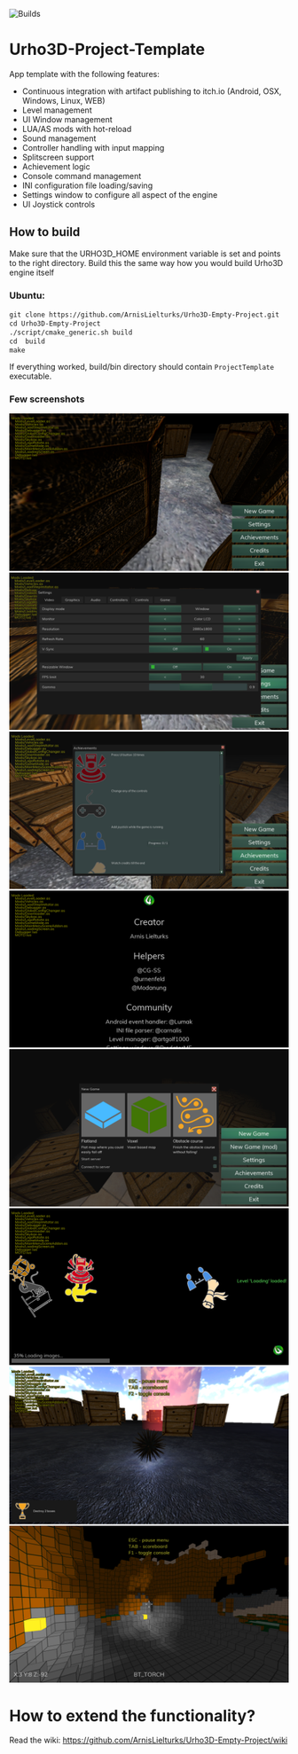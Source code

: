 ![Builds](https://github.com/ArnisLielturks/Urho3D-Project-Template/workflows/Builds/badge.svg)

# Urho3D-Project-Template
App template with the following features:
* Continuous integration with artifact publishing to itch.io (Android, OSX, Windows, Linux, WEB)
* Level management
* UI Window management
* LUA/AS mods with hot-reload
* Sound management
* Controller handling with input mapping
* Splitscreen support
* Achievement logic
* Console command management
* INI configuration file loading/saving
* Settings window to configure all aspect of the engine
* UI Joystick controls

## How to build
Make sure that the URHO3D_HOME environment variable is set and points to the right directory. Build this the same way how you would build Urho3D engine itself

### Ubuntu:
```
git clone https://github.com/ArnisLielturks/Urho3D-Empty-Project.git
cd Urho3D-Empty-Project
./script/cmake_generic.sh build
cd  build
make
```


If everything worked, build/bin directory should contain `ProjectTemplate` executable.


### Few screenshots
![MainMenu](https://github.com/ArnisLielturks/Urho3D-Empty-Project/blob/master/Screenshots/MainMenu.png)
![Settings](https://github.com/ArnisLielturks/Urho3D-Empty-Project/blob/master/Screenshots/Settings.png)
![Achievements](https://github.com/ArnisLielturks/Urho3D-Empty-Project/blob/master/Screenshots/Achievements.png)
![Credits](https://github.com/ArnisLielturks/Urho3D-Empty-Project/blob/master/Screenshots/Credits.png)
![NewGame](https://github.com/ArnisLielturks/Urho3D-Empty-Project/blob/master/Screenshots/NewGame.png)
![Loading](https://github.com/ArnisLielturks/Urho3D-Empty-Project/blob/master/Screenshots/Loading.png)
![Level](https://github.com/ArnisLielturks/Urho3D-Empty-Project/blob/master/Screenshots/Level.png)
![VoxelMap](https://github.com/ArnisLielturks/Urho3D-Empty-Project/blob/master/Screenshots/VoxelMap.png)


# How to extend the functionality?
Read the wiki: https://github.com/ArnisLielturks/Urho3D-Empty-Project/wiki

